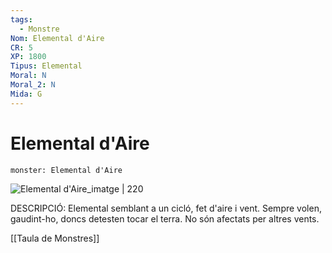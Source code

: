 ```yaml
---
tags:
  - Monstre
Nom: Elemental d'Aire
CR: 5
XP: 1800
Tipus: Elemental
Moral: N
Moral_2: N
Mida: G
---
```

# Elemental d'Aire

```statblock
monster: Elemental d'Aire
```

![Elemental d'Aire_imatge | 220](https://www.dndbeyond.com/avatars/thumbnails/30783/689/1000/1000/638062015555039371.png)

DESCRIPCIÓ: 
Elemental semblant a un cicló, fet d'aire i vent. Sempre volen, gaudint-ho, doncs detesten tocar el terra. No són afectats per altres vents.

[[Taula de Monstres]]

